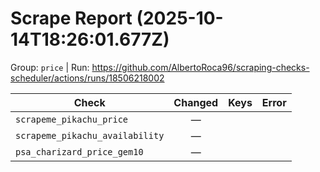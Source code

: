 # Scrape Report (2025-10-14T18:26:01.677Z)

Group: `price`  |  Run: https://github.com/AlbertoRoca96/scraping-checks-scheduler/actions/runs/18506218002

| Check | Changed | Keys | Error |
|---|:---:|:--|:--|
| `scrapeme_pikachu_price` | — |  |  |
| `scrapeme_pikachu_availability` | — |  |  |
| `psa_charizard_price_gem10` | — |  |  |
